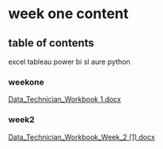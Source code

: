 # week one content

## table of contents
excel
tableau
power bi
sl aure
python


### weekone
[Data_Technician_Workbook 1.docx](https://github.com/user-attachments/files/18737030/Data_Technician_Workbook.1.docx)
### week2
[Data_Technician_Workbook_Week_2 (1).docx](https://github.com/user-attachments/files/18748110/Data_Technician_Workbook_Week_2.1.docx)


